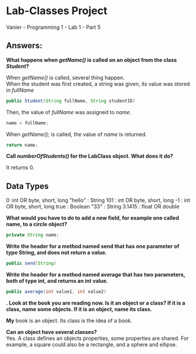 # Lab-Classes Project
Vanier - Programming 1 - Lab 1 - Part 5
## Answers:

**What happens when *getName()* is called on an object from the class *Student*?**  

When *getName()* is called, several thing happen.  
When the student was first created,  a string was given, its value was stored in *fullName*
``` java
public Student(String fullName, String studentID)
```
Then, the value of *fullName* was assigned to *name*.
``` java
name = fullName;
```
When *getName();* is called, the value of *name* is returned.
``` java
return name;
```

**Call *numberOfStudents()* for the LabClass object. What does it do?**  

It returns 0.

## Data Types
0 :int  OR byte, short, long
"hello" : String
101 : int OR byte, short, long
-1 : int OR byte, short, long
true : Boolean
"33" : String
3.1415 : float OR double

**What would you have to do to add a new field, for example one called name, to a circle object?**  
``` java
private String name;
```
**Write the header for a method named send that has one parameter of type String, and does not
return a value.**  
``` java
public send(String)
```
**Write the header for a method named average that has two parameters, both of type int, and
returns an int value.**  
``` java
public average(int value1, int value2)
```
**. Look at the book you are reading now. Is it an object or a class? If it is a class, name some objects.
If it is an object, name its class.**  

**My** book is an object. Its class is the idea of a book.  
  
**Can an object have several classes?**  
Yes. A class defines an objects properties, some properties are shared. For example, a square could also be a rectangle, and a sphere and ellipse.


